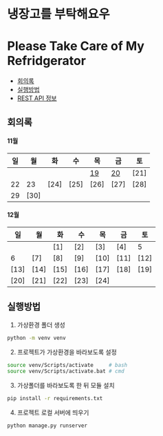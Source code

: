 # 냉장고를 부탁해요우
# Please Take Care of My Refridgerator

- [회의록](#회의록)
- [실행방법](#실행방법)
- [REST API 정보](document/rest-api.md)



## 회의록

#### 11월

| 일 | 월 | 화 | 수 | 목 | 금 | 토 |
| --- | --- | --- | --- | --- | --- | --- |
|  |  |  |  | [19](document/meeting.md#NOV19) | [20](document/meeting.md#NOV20) | [21] |
| 22 | 23 | [24] | [25] | [26] | [27] | [28] |
| 29 | [30] |



#### 12월

| 일 | 월 | 화 | 수 | 목 | 금 | 토 |
| --- | --- | --- | --- | --- | --- | --- |
|  |  | [1] | [2] | [3] | [4] | 5 |
| 6 | [7] | [8] | [9] | [10] | [11]| [12] |
| [13] | [14] | [15] | [16] | [17] | [18] | [19] |
| [20] | [21] | [22] | [23] | [24] |  |  |




## 실행방법

1. 가상환경 폴더 생성
```bash
python -m venv venv
```

2. 프로젝트가 가상환경을 바라보도록 설정

```bash
source venv/Scripts/activate     # bash
source venv/Scripts/activate.bat # cmd
```

3. 가상폴더를 바라보도록 한 뒤 모듈 설치
```bash
pip install -r requirements.txt
```


4. 프로젝트 로컬 서버에 띄우기
```bash
python manage.py runserver
```


